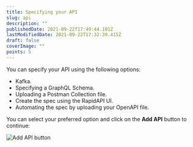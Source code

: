 ```yaml
---
title: Specifying your API
slug: api
description: ""
publishedDate: 2021-09-22T17:49:44.101Z
lastModifiedDate: 2021-09-22T17:32:39.415Z
draft: false
coverImage: ""
points: 5
---
```


You can specify your API using the following options:

- Kafka.
- Specifying a GraphQL Schema.
- Uploading a Postman Collection file.
- Create the spec using the RapidAPI UI.
- Automating the spec by uploading your OpenAPI file.

You can select your preferred option and click on the **Add API** button to continue:

![Add API button](https://raw.githubusercontent.com/RapidAPI/DevRel-Stack-Data/dev/learn/courses/learn-rapidapi-hub-provider/images/image3.png)
